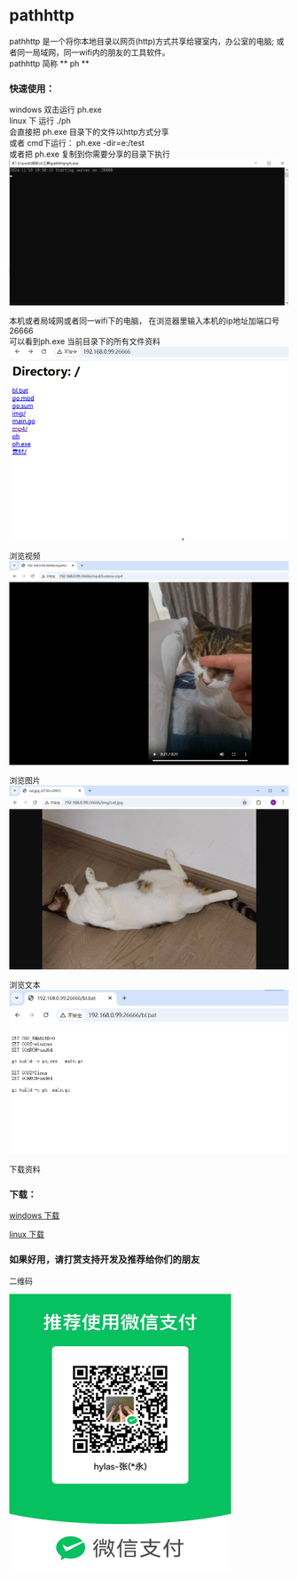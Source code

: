 # pathhttp
pathhttp 是一个将你本地目录以网页(http)方式共享给寝室内，办公室的电脑; 或者同一局域网，同一wifi内的朋友的工具软件。   
pathhttp 简称 ** ph **


### 快速使用：
windows 双击运行 ph.exe     
linux 下 运行 ./ph  
会直接把 ph.exe 目录下的文件以http方式分享  
或者 cmd下运行：  ph.exe -dir=e:/test   
或者把 ph.exe 复制到你需要分享的目录下执行  
![目录下所有文件](https://github.com/284851828/pathhttp/blob/main/other/step01.png)    

本机或者局域网或者同一wifi下的电脑， 在浏览器里输入本机的ip地址加端口号 26666  
可以看到ph.exe 当前目录下的所有文件资料  
![目录下所有文件](https://github.com/284851828/pathhttp/blob/main/other/step02.png)

浏览视频
![目录下所有文件](https://github.com/284851828/pathhttp/blob/main/other/step_mp4.png)

浏览图片
![目录下所有文件](https://github.com/284851828/pathhttp/blob/main/other/step_img.png)

浏览文本
![目录下所有文件](https://github.com/284851828/pathhttp/blob/main/other/step_txt.png)

下载资料


### 下载：

[windows  下载](https://github.com/284851828/pathhttp/raw/refs/heads/main/ph.exe)

[linux 下载](https://github.com/284851828/pathhttp/raw/refs/heads/main/ph)



### 如果好用，请打赏支持开发及推荐给你们的朋友
二维码
<!-- ![随意打赏](https://github.com/284851828/pathhttp/blob/main/other/weichat_pay.jpg) -->
<img src="https://github.com/284851828/pathhttp/blob/main/other/weichat_pay.jpg" alt="随意打赏" width="400" height="500" />

